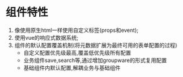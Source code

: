 # 组件特性

1. 像使用原生html一样使用自定义标签(props和event);
2. 使用vue的响应式数据系统;
3. 组件的默认配置覆盖机制(将元数据扩展为最终可用的表单配置的过程)
   - 自定义配置优先级最高,覆盖低优先级所有配置
   - 业务组件save,search等,通过增加groupware的形式复用配置
   - 基础组件内默认配置,解耦业务与基础组件

